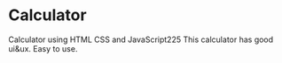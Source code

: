 # Calculator
Calculator using HTML CSS and JavaScript225
This calculator has good ui&ux.
Easy to use.
